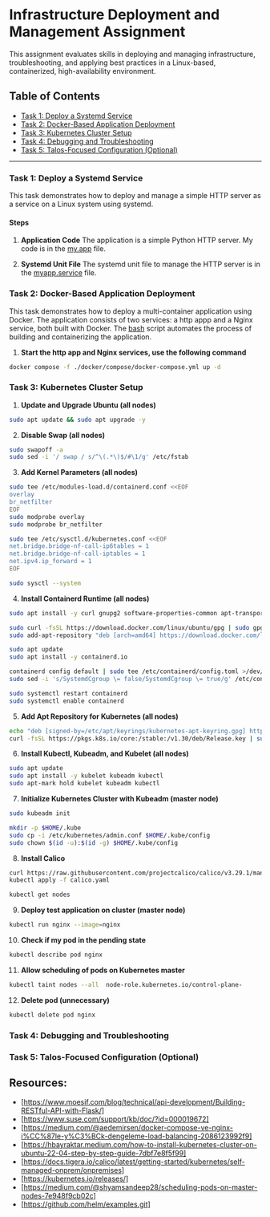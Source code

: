 # Infrastructure Deployment and Management Assignment

This assignment evaluates skills in deploying and managing infrastructure, troubleshooting, and applying best practices in a Linux-based, containerized, high-availability environment.

## Table of Contents

- [Task 1: Deploy a Systemd Service](#task-1-deploy-a-systemd-service)
- [Task 2: Docker-Based Application Deployment](#task-2-docker-based-application-deployment)
- [Task 3: Kubernetes Cluster Setup](#task-3-kubernetes-cluster-setup)
- [Task 4: Debugging and Troubleshooting](#task-4-debugging-and-troubleshooting)
- [Task 5: Talos-Focused Configuration (Optional)](#task-5-talos-focused-configuration-optional)

---

### Task 1: Deploy a Systemd Service

This task demonstrates how to deploy and manage a simple HTTP server as a service on a Linux system using systemd.

#### Steps

1. **Application Code**
The application is a simple Python HTTP server. My code is in the [my.app](server/myapp.py) file.

2. **Systemd Unit File**
The systemd unit file to manage the HTTP server is in the [myapp.service](systemd/myapp.service) file.

### Task 2: Docker-Based Application Deployment

This task demonstrates how to deploy a multi-container application using Docker. The application consists of two services: a http appp and a Nginx service, both built with Docker.
The [bash](build.sh) script automates the process of building and containerizing the application.

1. **Start the http app and Nginx services, use the following command**
```sh
docker compose -f ./docker/compose/docker-compose.yml up -d
```

### Task 3: Kubernetes Cluster Setup

1. **Update and Upgrade Ubuntu (all nodes)**
```sh
sudo apt update && sudo apt upgrade -y
```

2. **Disable Swap (all nodes)**
```sh
sudo swapoff -a
sudo sed -i '/ swap / s/^\(.*\)$/#\1/g' /etc/fstab
```

3. **Add Kernel Parameters (all nodes)**
```sh
sudo tee /etc/modules-load.d/containerd.conf <<EOF
overlay
br_netfilter
EOF
sudo modprobe overlay
sudo modprobe br_netfilter
```
```sh
sudo tee /etc/sysctl.d/kubernetes.conf <<EOF
net.bridge.bridge-nf-call-ip6tables = 1
net.bridge.bridge-nf-call-iptables = 1
net.ipv4.ip_forward = 1
EOF
```
```sh
sudo sysctl --system
```
4. **Install Containerd Runtime (all nodes)**
```sh
sudo apt install -y curl gnupg2 software-properties-common apt-transport-https ca-certificates
```
```sh
sudo curl -fsSL https://download.docker.com/linux/ubuntu/gpg | sudo gpg --dearmour -o /etc/apt/trusted.gpg.d/docker.gpg
sudo add-apt-repository "deb [arch=amd64] https://download.docker.com/linux/ubuntu $(lsb_release -cs) stable"
```
```sh
sudo apt update
sudo apt install -y containerd.io
```
```sh
containerd config default | sudo tee /etc/containerd/config.toml >/dev/null 2>&1
sudo sed -i 's/SystemdCgroup \= false/SystemdCgroup \= true/g' /etc/containerd/config.toml
```
```sh
sudo systemctl restart containerd
sudo systemctl enable containerd
```
5. **Add Apt Repository for Kubernetes (all nodes)**
```sh
echo "deb [signed-by=/etc/apt/keyrings/kubernetes-apt-keyring.gpg] https://pkgs.k8s.io/core:/stable:/v1.30/deb/ /" | sudo tee /etc/apt/sources.list.d/kubernetes.list
curl -fsSL https://pkgs.k8s.io/core:/stable:/v1.30/deb/Release.key | sudo gpg --dearmor -o /etc/apt/keyrings/kubernetes-apt-keyring.gpg
```

6. **Install Kubectl, Kubeadm, and Kubelet (all nodes)**
```sh
sudo apt update
sudo apt install -y kubelet kubeadm kubectl
sudo apt-mark hold kubelet kubeadm kubectl
```
7. **Initialize Kubernetes Cluster with Kubeadm (master node)**
```sh
sudo kubeadm init
```
```sh
mkdir -p $HOME/.kube
sudo cp -i /etc/kubernetes/admin.conf $HOME/.kube/config
sudo chown $(id -u):$(id -g) $HOME/.kube/config
```

8. **Install Calico**
```sh
curl https://raw.githubusercontent.com/projectcalico/calico/v3.29.1/manifests/calico.yaml -O
kubectl apply -f calico.yaml
```
```sh
kubectl get nodes
```
9. **Deploy test application on cluster (master node)**
```sh
kubectl run nginx --image=nginx
```

10. **Check if my pod in the pending state**
```sh
kubectl describe pod nginx
```

11. **Allow scheduling of pods on Kubernetes master**
```sh
kubectl taint nodes --all  node-role.kubernetes.io/control-plane-
```

12. **Delete pod (unnecessary)**
```sh
kubectl delete pod nginx
```

### Task 4: Debugging and Troubleshooting



### Task 5: Talos-Focused Configuration (Optional)




## Resources:
- [https://www.moesif.com/blog/technical/api-development/Building-RESTful-API-with-Flask/]
- [https://www.suse.com/support/kb/doc/?id=000019672]
- [https://medium.com/@aedemirsen/docker-compose-ve-nginx-i%CC%87le-y%C3%BCk-dengeleme-load-balancing-2086123992f9]
- [https://hbayraktar.medium.com/how-to-install-kubernetes-cluster-on-ubuntu-22-04-step-by-step-guide-7dbf7e8f5f99]
- [https://docs.tigera.io/calico/latest/getting-started/kubernetes/self-managed-onprem/onpremises]
- [https://kubernetes.io/releases/]
- [https://medium.com/@shyamsandeep28/scheduling-pods-on-master-nodes-7e948f9cb02c]
- [https://github.com/helm/examples.git]